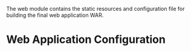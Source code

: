 The web module contains the static resources and configuration file for building the final web application WAR.
# Web Application Configuration
